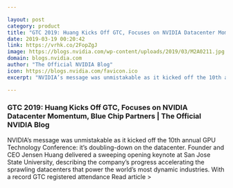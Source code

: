 ```yaml
---

layout: post
category: product
title: "GTC 2019: Huang Kicks Off GTC, Focuses on NVIDIA Datacenter Momentum, Blue Chip Partners"
date: 2019-03-19 00:20:42
link: https://vrhk.co/2FopZgJ
image: https://blogs.nvidia.com/wp-content/uploads/2019/03/M2A0211.jpg
domain: blogs.nvidia.com
author: "The Official NVIDIA Blog"
icon: https://blogs.nvidia.com/favicon.ico
excerpt: "NVIDIA’s message was unmistakable as it kicked off the 10th annual GPU Technology Conference: it’s doubling-down on the datacenter. Founder and CEO Jensen Huang delivered a sweeping opening keynote at San Jose State University, describing the company’s progress accelerating the sprawling datacenters that power the world’s most dynamic industries. With a record GTC registered attendance Read article &gt;"

---
```


### GTC 2019: Huang Kicks Off GTC, Focuses on NVIDIA Datacenter Momentum, Blue Chip Partners | The Official NVIDIA Blog

NVIDIA’s message was unmistakable as it kicked off the 10th annual GPU Technology Conference: it’s doubling-down on the datacenter. Founder and CEO Jensen Huang delivered a sweeping opening keynote at San Jose State University, describing the company’s progress accelerating the sprawling datacenters that power the world’s most dynamic industries. With a record GTC registered attendance Read article &gt;